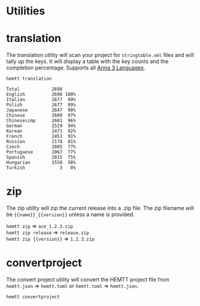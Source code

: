 # Utilities

# translation

The translation utility will scan your project for `stringtable.xml` files and will tally up the keys. It will display a table with the key counts and the completion percentage. Supports all [Arma 3 Languages](https://community.bistudio.com/wiki/Stringtable.xml#Supported_languages).

`hemtt translation`
```
Total            2698
English          2698 100%
Italian          2677  99%
Polish           2677  99%
Japanese         2647  98%
Chinese          2609  97%
Chinesesimp      2601  96%
German           2529  94%
Korean           2471  92%
French           2451  91%
Russian          2178  81%
Czech            2085  77%
Portuguese       2067  77%
Spanish          2015  75%
Hungarian        1558  58%
Turkish             3   0%
```

# zip

The zip utility will zip the current release into a .zip file. The zip filename will be `{{name}}_{{version}}` unless a name is provided.

`hemtt zip` => `ace_1.2.3.zip`  
`hemtt zip release` => `release.zip`  
`hemtt zip {{version}}` => `1.2.3.zip`  


# convertproject
The convert project utility will convert the HEMTT project file from `hemtt.json` => `hemtt.toml` or `hemtt.toml` => `hemtt.json`.

`hemtt convertproject`

